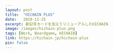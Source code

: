 ```yaml
---
layout: post
title:  "HICHAIN PLUS"
date:   2018-11-25
excerpt: 新記号カードを加えてリニューアルしたHICHAIN
image: /images/hichain-plus.png
tags: [Work, Boardgame, HICHAIN]
link: https://hichain.jp/hichain-plus
pin: false
---
```


